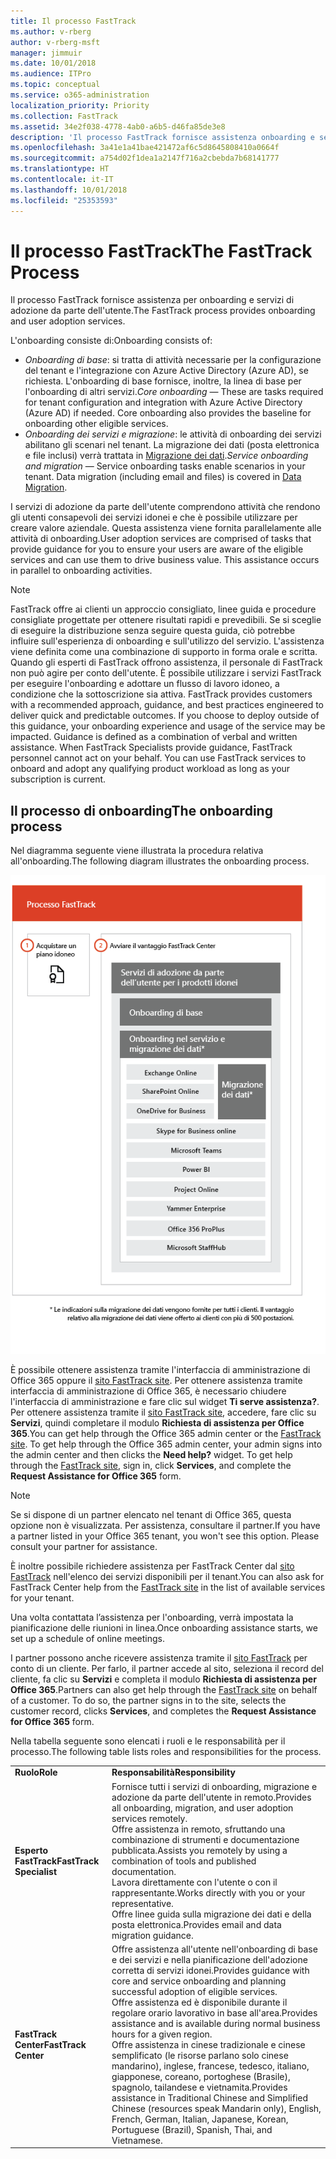 ```yaml
---
title: Il processo FastTrack
ms.author: v-rberg
author: v-rberg-msft
manager: jimmuir
ms.date: 10/01/2018
ms.audience: ITPro
ms.topic: conceptual
ms.service: o365-administration
localization_priority: Priority
ms.collection: FastTrack
ms.assetid: 34e2f038-4778-4ab0-a6b5-d46fa85de3e8
description: 'Il processo FastTrack fornisce assistenza onboarding e servizi di adozione da parte dell’utente. '
ms.openlocfilehash: 3a41e1a41bae421472af6c5d8645808410a0664f
ms.sourcegitcommit: a754d02f1dea1a2147f716a2cbebda7b68141777
ms.translationtype: HT
ms.contentlocale: it-IT
ms.lasthandoff: 10/01/2018
ms.locfileid: "25353593"
---
```

# <a name="the-fasttrack-process"></a><span data-ttu-id="33305-103">Il processo FastTrack</span><span class="sxs-lookup"><span data-stu-id="33305-103">The FastTrack Process</span></span>

<span data-ttu-id="33305-104">Il processo FastTrack fornisce assistenza per onboarding e servizi di adozione da parte dell'utente.</span><span class="sxs-lookup"><span data-stu-id="33305-104">The FastTrack process provides onboarding and user adoption services.</span></span> 
  
<span data-ttu-id="33305-105">L'onboarding consiste di:</span><span class="sxs-lookup"><span data-stu-id="33305-105">Onboarding consists of:</span></span>
  
- <span data-ttu-id="33305-p101">*Onboarding di base*: si tratta di attività necessarie per la configurazione del tenant e l'integrazione con Azure Active Directory (Azure AD), se richiesta. L'onboarding di base fornisce, inoltre, la linea di base per l'onboarding di altri servizi.</span><span class="sxs-lookup"><span data-stu-id="33305-p101">*Core onboarding* — These are tasks required for tenant configuration and integration with Azure Active Directory (Azure AD) if needed. Core onboarding also provides the baseline for onboarding other eligible services.</span></span> 
- <span data-ttu-id="33305-p102">*Onboarding dei servizi e migrazione*: le attività di onboarding dei servizi abilitano gli scenari nel tenant. La migrazione dei dati (posta elettronica e file inclusi) verrà trattata in [Migrazione dei dati](O365-data-migration.md).</span><span class="sxs-lookup"><span data-stu-id="33305-p102">*Service onboarding and migration* — Service onboarding tasks enable scenarios in your tenant. Data migration (including email and files) is covered in [Data Migration](O365-data-migration.md).</span></span> 
    
<span data-ttu-id="33305-p103">I servizi di adozione da parte dell'utente comprendono attività che rendono gli utenti consapevoli dei servizi idonei e che è possibile utilizzare per creare valore aziendale. Questa assistenza viene fornita parallelamente alle attività di onboarding.</span><span class="sxs-lookup"><span data-stu-id="33305-p103">User adoption services are comprised of tasks that provide guidance for you to ensure your users are aware of the eligible services and can use them to drive business value. This assistance occurs in parallel to onboarding activities.</span></span>
  
> [!NOTE]
> <span data-ttu-id="33305-p104">FastTrack offre ai clienti un approccio consigliato, linee guida e procedure consigliate progettate per ottenere risultati rapidi e prevedibili. Se si sceglie di eseguire la distribuzione senza seguire questa guida, ciò potrebbe influire sull'esperienza di onboarding e sull'utilizzo del servizio. L'assistenza viene definita come una combinazione di supporto in forma orale e scritta. Quando gli esperti di FastTrack offrono assistenza, il personale di FastTrack non può agire per conto dell'utente. È possibile utilizzare i servizi FastTrack per eseguire l'onboarding e adottare un flusso di lavoro idoneo, a condizione che la sottoscrizione sia attiva. </span><span class="sxs-lookup"><span data-stu-id="33305-p104">FastTrack provides customers with a recommended approach, guidance, and best practices engineered to deliver quick and predictable outcomes. If you choose to deploy outside of this guidance, your onboarding experience and usage of the service may be impacted. Guidance is defined as a combination of verbal and written assistance. When FastTrack Specialists provide guidance, FastTrack personnel cannot act on your behalf. You can use FastTrack services to onboard and adopt any qualifying product workload as long as your subscription is current.</span></span> 
  
## <a name="the-onboarding-process"></a><span data-ttu-id="33305-117">Il processo di onboarding</span><span class="sxs-lookup"><span data-stu-id="33305-117">The onboarding process</span></span>

<span data-ttu-id="33305-118">Nel diagramma seguente viene illustrata la procedura relativa all'onboarding.</span><span class="sxs-lookup"><span data-stu-id="33305-118">The following diagram illustrates the onboarding process.</span></span>
  
![Sequenza temporale per l'uso del vantaggio dell'onboarding](media/O365-Onboarding-Timeline.png)
  
<span data-ttu-id="33305-p105">È possibile ottenere assistenza tramite l'interfaccia di amministrazione di Office 365 oppure il [sito FastTrack site](https://go.microsoft.com/fwlink/?linkid=780698). Per ottenere assistenza tramite interfaccia di amministrazione di Office 365, è necessario chiudere l'interfaccia di amministrazione e fare clic sul widget **Ti serve assistenza?**. Per ottenere assistenza tramite il [sito FastTrack site](https://go.microsoft.com/fwlink/?linkid=780698), accedere, fare clic su **Servizi**, quindi completare il modulo **Richiesta di assistenza per Office 365**.</span><span class="sxs-lookup"><span data-stu-id="33305-p105">You can get help through the Office 365 admin center or the [FastTrack site](https://go.microsoft.com/fwlink/?linkid=780698). To get help through the Office 365 admin center, your admin signs into the admin center and then clicks the **Need help?** widget. To get help through the [FastTrack site](https://go.microsoft.com/fwlink/?linkid=780698), sign in, click **Services**, and complete the **Request Assistance for Office 365** form.</span></span> 
    
> [!NOTE]
>  <span data-ttu-id="33305-p106">Se si dispone di un partner elencato nel tenant di Office 365, questa opzione non è visualizzata. Per assistenza, consultare il partner.</span><span class="sxs-lookup"><span data-stu-id="33305-p106">If you have a partner listed in your Office 365 tenant, you won't see this option. Please consult your partner for assistance.</span></span> 
  
 <span data-ttu-id="33305-125">È inoltre possibile richiedere assistenza per FastTrack Center dal [sito FastTrack](https://go.microsoft.com/fwlink/?linkid=780698) nell'elenco dei servizi disponibili per il tenant.</span><span class="sxs-lookup"><span data-stu-id="33305-125">You can also ask for FastTrack Center help from the [FastTrack site](https://go.microsoft.com/fwlink/?linkid=780698) in the list of available services for your tenant.</span></span> 
    
 <span data-ttu-id="33305-126">Una volta contattata l’assistenza per l'onboarding, verrà impostata la pianificazione delle riunioni in linea.</span><span class="sxs-lookup"><span data-stu-id="33305-126">Once onboarding assistance starts, we set up a schedule of online meetings.</span></span>
    
<span data-ttu-id="33305-p107">I partner possono anche ricevere assistenza tramite il [sito FastTrack](https://go.microsoft.com/fwlink/?linkid=780698) per conto di un cliente. Per farlo, il partner accede al sito, seleziona il record del cliente, fa clic su **Servizi** e completa il modulo **Richiesta di assistenza per Office 365**.</span><span class="sxs-lookup"><span data-stu-id="33305-p107">Partners can also get help through the [FastTrack site](https://go.microsoft.com/fwlink/?linkid=780698) on behalf of a customer. To do so, the partner signs in to the site, selects the customer record, clicks **Services**, and completes the **Request Assistance for Office 365** form.</span></span> 

<span data-ttu-id="33305-129">Nella tabella seguente sono elencati i ruoli e le responsabilità per il processo.</span><span class="sxs-lookup"><span data-stu-id="33305-129">The following table lists roles and responsibilities for the process.</span></span>
    
|||
|:-----|:-----|
|<span data-ttu-id="33305-130">**Ruolo**</span><span class="sxs-lookup"><span data-stu-id="33305-130">**Role**</span></span> <br/> |<span data-ttu-id="33305-131">**Responsabilità**</span><span class="sxs-lookup"><span data-stu-id="33305-131">**Responsibility**</span></span> <br/> |
|<span data-ttu-id="33305-132">**Esperto FastTrack**</span><span class="sxs-lookup"><span data-stu-id="33305-132">**FastTrack Specialist**</span></span> <br/> |<span data-ttu-id="33305-133">Fornisce tutti i servizi di onboarding, migrazione e adozione da parte dell'utente in remoto.</span><span class="sxs-lookup"><span data-stu-id="33305-133">Provides all onboarding, migration, and user adoption services remotely.</span></span>  <br/> <span data-ttu-id="33305-134">Offre assistenza in remoto, sfruttando una combinazione di strumenti e documentazione pubblicata.</span><span class="sxs-lookup"><span data-stu-id="33305-134">Assists you remotely by using a combination of tools and published documentation.</span></span> <br/> <span data-ttu-id="33305-135">Lavora direttamente con l'utente o con il rappresentante.</span><span class="sxs-lookup"><span data-stu-id="33305-135">Works directly with you or your representative.</span></span> <br/> <span data-ttu-id="33305-136">Offre linee guida sulla migrazione dei dati e della posta elettronica.</span><span class="sxs-lookup"><span data-stu-id="33305-136">Provides email and data migration guidance.</span></span>|
|<span data-ttu-id="33305-137">**FastTrack Center**</span><span class="sxs-lookup"><span data-stu-id="33305-137">**FastTrack Center**</span></span>  <br/> |<span data-ttu-id="33305-138">Offre assistenza all'utente nell'onboarding di base e dei servizi e nella pianificazione dell'adozione corretta di servizi idonei.</span><span class="sxs-lookup"><span data-stu-id="33305-138">Provides guidance with core and service onboarding and planning successful adoption of eligible services.</span></span>  <br/> <span data-ttu-id="33305-139">Offre assistenza ed è disponibile durante il regolare orario lavorativo in base all'area.</span><span class="sxs-lookup"><span data-stu-id="33305-139">Provides assistance and is available during normal business hours for a given region.</span></span> <br/> <span data-ttu-id="33305-140">Offre assistenza in cinese tradizionale e cinese semplificato (le risorse parlano solo cinese mandarino), inglese, francese, tedesco, italiano, giapponese, coreano, portoghese (Brasile), spagnolo, tailandese e vietnamita.</span><span class="sxs-lookup"><span data-stu-id="33305-140">Provides assistance in Traditional Chinese and Simplified Chinese (resources speak Mandarin only), English, French, German, Italian, Japanese, Korean, Portuguese (Brazil), Spanish, Thai, and Vietnamese.</span></span>|


  


